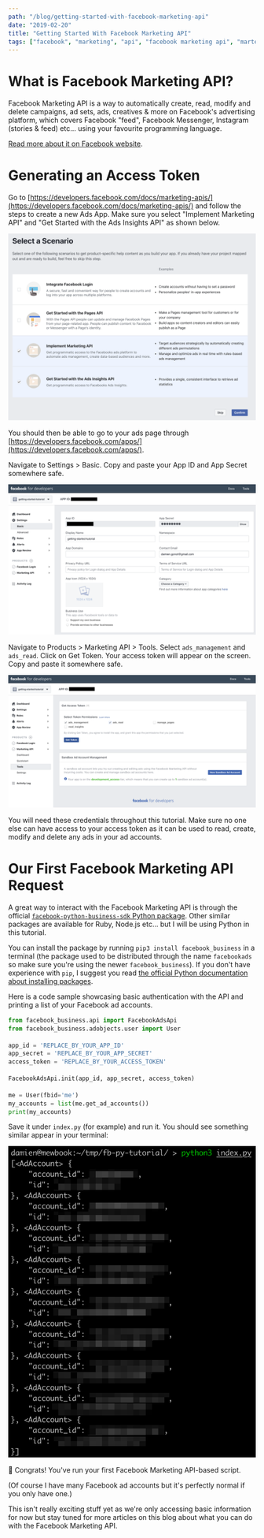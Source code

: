 ```yaml
---
path: "/blog/getting-started-with-facebook-marketing-api"
date: "2019-02-20"
title: "Getting Started With Facebook Marketing API"
tags: ["facebook", "marketing", "api", "facebook marketing api", "martech"]
---
```


# What is Facebook Marketing API?
Facebook Marketing API is a way to automatically create, read, modify and delete campaigns, ad sets, ads, creatives & more on Facebook's advertising platform, which covers Facebook "feed", Facebook Messenger, Instagram (stories & feed) etc... using your favourite programming language.

[Read more about it on Facebook website](https://developers.facebook.com/docs/marketing-apis/).

# Generating an Access Token
Go to [https://developers.facebook.com/docs/marketing-apis/](https://developers.facebook.com/docs/marketing-apis/) and follow the steps to create a new Ads App. Make sure you select "Implement Marketing API" and "Get Started with the Ads Insights API" as shown below.

![facebook new app scenario interface](create_new_fb_app.png)

You should then be able to go to your ads page through [https://developers.facebook.com/apps/](https://developers.facebook.com/apps/).

Navigate to Settings > Basic. Copy and paste your App ID and App Secret somewhere safe.

![Settings Basic](fb_settings_basic.png)

Navigate to Products > Marketing API > Tools. Select `ads_management` and `ads_read`. Click on Get Token. Your access token will appear on the screen. Copy and paste it somewhere safe.

![Products Marketing API Tools](fb_marketingapi_tools.png)

You will need these credentials throughout this tutorial. Make sure no one else can have access to your access token as it can be used to read, create, modify and delete any ads in your ad accounts.

# Our First Facebook Marketing API Request
A great way to interact with the Facebook Marketing API is through the official [`facebook-python-business-sdk` Python package](https://github.com/facebook/facebook-python-business-sdk). Other similar packages are available for Ruby, Node.js etc... but I will be using Python in this tutorial.

You can install the package by running `pip3 install facebook_business` in a terminal (the package used to be distributed through the name `facebookads` so make sure you're using the newer `facebook_business`). If you don't have experience with `pip`, I suggest you read [the official Python documentation about installing packages](https://packaging.python.org/tutorials/installing-packages/).

Here is a code sample showcasing basic authentication with the API and printing a list of your Facebook ad accounts.

```python
from facebook_business.api import FacebookAdsApi
from facebook_business.adobjects.user import User

app_id = 'REPLACE_BY_YOUR_APP_ID'
app_secret = 'REPLACE_BY_YOUR_APP_SECRET'
access_token = 'REPLACE_BY_YOUR_ACCESS_TOKEN'

FacebookAdsApi.init(app_id, app_secret, access_token)

me = User(fbid='me')
my_accounts = list(me.get_ad_accounts())
print(my_accounts)
```

Save it under `index.py` (for example) and run it. You should see something similar appear in your terminal:

![get fb accounts](get_fb_accounts.png)

🚀 Congrats! You've run your first Facebook Marketing API-based script.

(Of course I have many Facebook ad accounts but it's perfectly normal if you only have one.)

This isn't really exciting stuff yet as we're only accessing basic information for now but stay tuned for more articles on this blog about what you can do with the Facebook Marketing API.
